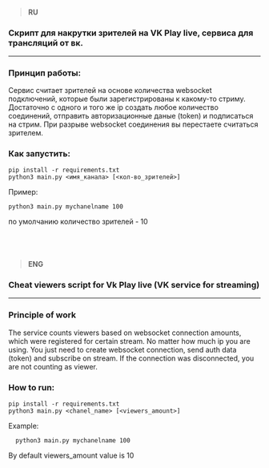 > #### RU

### Скрипт для накрутки зрителей на VK Play live, сервиса для трансляций от вк.
***
### Принцип работы:
  Сервис считает зрителей на основе количества websocket подключений, которые были зарегистрированы к какому-то стриму. Достаточно с одного и того же 
  ip создать любое количество соединений, отправить авторизационные даные (token) и подписаться на стрим. 
  При разрыве websocket соединения вы перестаете считаться зрителем. 
  
### Как запустить:

    pip install -r requirements.txt
    python3 main.py <имя_канала> [<кол-во_зрителей>]
  
  Пример:
  
    python3 main.py mychanelname 100
  
  по умолчанию количество зрителей - 10
  
  
  <br/>
  <br/>
  
  > #### ENG
 
 ### Cheat viewers script for Vk Play live (VK service for streaming)
 ***
 
 ### Principle of work
   The service counts viewers based on websocket connection amounts, which were registered for certain stream. No matter how much ip you are using. 
   You just need to create websocket connection, send auth data (token) and subscribe on stream. If the connection was disconnected, you are not counting as viewer.
    
### How to run:
    pip install -r requirements.txt
    python3 main.py <chanel_name> [<viewers_amount>]
  
  Example:
  
      python3 main.py mychanelname 100

By default viewers_amount value is 10
 
